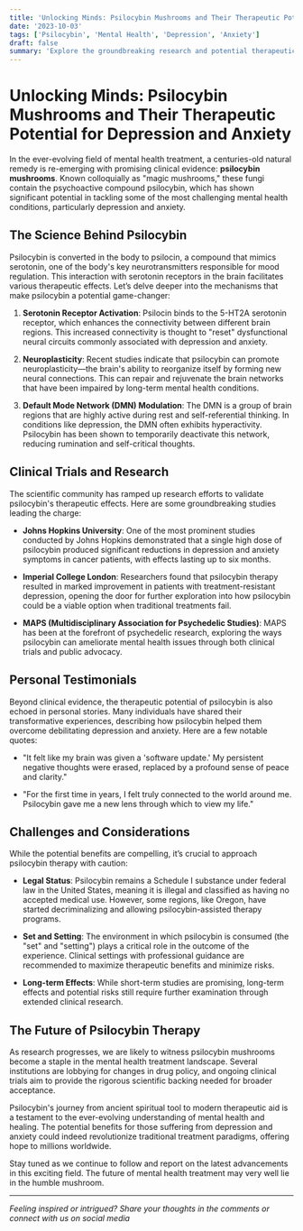 ```yaml
---
title: 'Unlocking Minds: Psilocybin Mushrooms and Their Therapeutic Potential for Depression and Anxiety'
date: '2023-10-03'
tags: ['Psilocybin', 'Mental Health', 'Depression', 'Anxiety']
draft: false
summary: 'Explore the groundbreaking research and potential therapeutic benefits of psilocybin mushrooms for treating depression and anxiety. From clinical trials to personal testimonials, uncover the science and stories behind this ancient remedy making a modern comeback.'
---
```


# Unlocking Minds: Psilocybin Mushrooms and Their Therapeutic Potential for Depression and Anxiety

In the ever-evolving field of mental health treatment, a centuries-old natural remedy is re-emerging with promising clinical evidence: **psilocybin mushrooms**. Known colloquially as "magic mushrooms," these fungi contain the psychoactive compound psilocybin, which has shown significant potential in tackling some of the most challenging mental health conditions, particularly depression and anxiety.

## The Science Behind Psilocybin

Psilocybin is converted in the body to psilocin, a compound that mimics serotonin, one of the body's key neurotransmitters responsible for mood regulation. This interaction with serotonin receptors in the brain facilitates various therapeutic effects. Let’s delve deeper into the mechanisms that make psilocybin a potential game-changer:

1. **Serotonin Receptor Activation**: Psilocin binds to the 5-HT2A serotonin receptor, which enhances the connectivity between different brain regions. This increased connectivity is thought to "reset" dysfunctional neural circuits commonly associated with depression and anxiety.

2. **Neuroplasticity**: Recent studies indicate that psilocybin can promote neuroplasticity—the brain's ability to reorganize itself by forming new neural connections. This can repair and rejuvenate the brain networks that have been impaired by long-term mental health conditions.

3. **Default Mode Network (DMN) Modulation**: The DMN is a group of brain regions that are highly active during rest and self-referential thinking. In conditions like depression, the DMN often exhibits hyperactivity. Psilocybin has been shown to temporarily deactivate this network, reducing rumination and self-critical thoughts.

## Clinical Trials and Research

The scientific community has ramped up research efforts to validate psilocybin's therapeutic effects. Here are some groundbreaking studies leading the charge:

- **Johns Hopkins University**: One of the most prominent studies conducted by Johns Hopkins demonstrated that a single high dose of psilocybin produced significant reductions in depression and anxiety symptoms in cancer patients, with effects lasting up to six months.

- **Imperial College London**: Researchers found that psilocybin therapy resulted in marked improvement in patients with treatment-resistant depression, opening the door for further exploration into how psilocybin could be a viable option when traditional treatments fail.

- **MAPS (Multidisciplinary Association for Psychedelic Studies)**: MAPS has been at the forefront of psychedelic research, exploring the ways psilocybin can ameliorate mental health issues through both clinical trials and public advocacy.

## Personal Testimonials

Beyond clinical evidence, the therapeutic potential of psilocybin is also echoed in personal stories. Many individuals have shared their transformative experiences, describing how psilocybin helped them overcome debilitating depression and anxiety. Here are a few notable quotes:

- "It felt like my brain was given a 'software update.' My persistent negative thoughts were erased, replaced by a profound sense of peace and clarity."

- "For the first time in years, I felt truly connected to the world around me. Psilocybin gave me a new lens through which to view my life."

## Challenges and Considerations

While the potential benefits are compelling, it’s crucial to approach psilocybin therapy with caution:

- **Legal Status**: Psilocybin remains a Schedule I substance under federal law in the United States, meaning it is illegal and classified as having no accepted medical use. However, some regions, like Oregon, have started decriminalizing and allowing psilocybin-assisted therapy programs.

- **Set and Setting**: The environment in which psilocybin is consumed (the "set" and "setting") plays a critical role in the outcome of the experience. Clinical settings with professional guidance are recommended to maximize therapeutic benefits and minimize risks.

- **Long-term Effects**: While short-term studies are promising, long-term effects and potential risks still require further examination through extended clinical research.

## The Future of Psilocybin Therapy

As research progresses, we are likely to witness psilocybin mushrooms become a staple in the mental health treatment landscape. Several institutions are lobbying for changes in drug policy, and ongoing clinical trials aim to provide the rigorous scientific backing needed for broader acceptance.

Psilocybin's journey from ancient spiritual tool to modern therapeutic aid is a testament to the ever-evolving understanding of mental health and healing. The potential benefits for those suffering from depression and anxiety could indeed revolutionize traditional treatment paradigms, offering hope to millions worldwide.

Stay tuned as we continue to follow and report on the latest advancements in this exciting field. The future of mental health treatment may very well lie in the humble mushroom.

---

_Feeling inspired or intrigued? Share your thoughts in the comments or connect with us on social media_